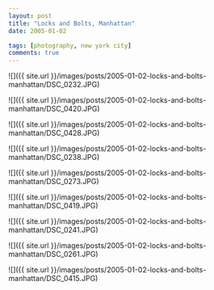 ```yaml
---
layout: post
title: "Locks and Bolts, Manhattan"
date: 2005-01-02

tags: [photography, new york city]
comments: true
---
```

![]({{ site.url }}/images/posts/2005-01-02-locks-and-bolts-manhattan/DSC_0232.JPG)

![]({{ site.url }}/images/posts/2005-01-02-locks-and-bolts-manhattan/DSC_0420.JPG)

![]({{ site.url }}/images/posts/2005-01-02-locks-and-bolts-manhattan/DSC_0428.JPG)

![]({{ site.url }}/images/posts/2005-01-02-locks-and-bolts-manhattan/DSC_0238.JPG)

![]({{ site.url }}/images/posts/2005-01-02-locks-and-bolts-manhattan/DSC_0273.JPG)

![]({{ site.url }}/images/posts/2005-01-02-locks-and-bolts-manhattan/DSC_0419.JPG)

![]({{ site.url }}/images/posts/2005-01-02-locks-and-bolts-manhattan/DSC_0241.JPG)

![]({{ site.url }}/images/posts/2005-01-02-locks-and-bolts-manhattan/DSC_0261.JPG)

![]({{ site.url }}/images/posts/2005-01-02-locks-and-bolts-manhattan/DSC_0415.JPG)
